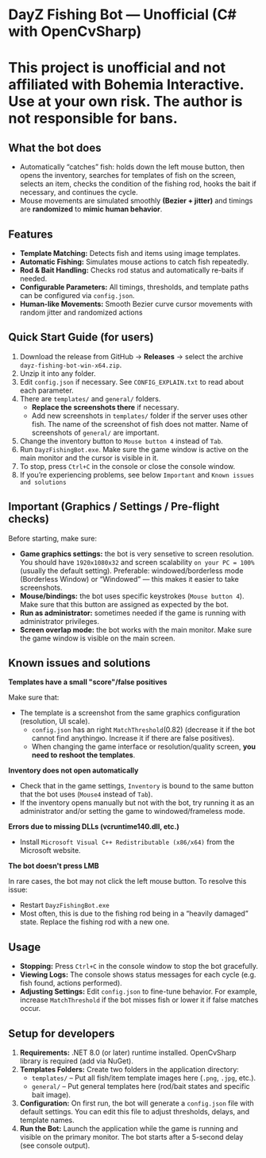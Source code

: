 # DayZ Fishing Bot — Unofficial (C# with OpenCvSharp)
# This project is unofficial and not affiliated with Bohemia Interactive. Use at your own risk. The author is not responsible for bans.

## What the bot does

- Automatically “catches” fish: holds down the left mouse button, then opens the inventory, searches for templates of fish on the screen, selects an item, checks the condition of the fishing rod, hooks the bait if necessary, and continues the cycle.
- Mouse movements are simulated smoothly **(Bezier + jitter)** and timings are __randomized__ to **mimic human behavior**.

## Features

- **Template Matching:** Detects fish and items using image templates.
- **Automatic Fishing:** Simulates mouse actions to catch fish repeatedly.
- **Rod & Bait Handling:** Checks rod status and automatically re-baits if needed.
- **Configurable Parameters:** All timings, thresholds, and template paths can be configured via `config.json`.
- **Human-like Movements:** Smooth Bezier curve cursor movements with random jitter and randomized actions

## Quick Start Guide (for users)

1. Download the release from GitHub → **Releases** → select the archive `dayz-fishing-bot-win-x64.zip`.
2. Unzip it into any folder.
3. Edit `config.json` if necessary. See `CONFIG_EXPLAIN.txt` to read about each parameter.
4. There are `templates/` and `general/` folders. 
	- **Replace the screenshots there** if necessary.
	- Add new screenshots in `templates/` folder if the server uses other fish. The name of the screenshot of fish does not matter. Name of screenshots of `general/` are important.
5. Change the inventory button to `Mouse button 4` instead of `Tab`.
6. Run `DayzFishingBot.exe`. Make sure the game window is active on the main monitor and the cursor is visible in it.
7. To stop, press `Ctrl+C` in the console or close the console window.
8. If you’re experiencing problems, see below `Important` and `Known issues and solutions`

## Important (Graphics / Settings / Pre-flight checks)  
  
Before starting, make sure:

- **Game graphics settings:** the bot is very sensetive to screen resolution. You should have `1920x1080x32` and screen scalability `on your PC = 100%` (usually the default setting). Preferable: windowed/borderless mode (Borderless Window) or “Windowed” — this makes it easier to take screenshots.
- **Mouse/bindings:** the bot uses specific keystrokes (`Mouse button 4`). Make sure that this button are assigned as expected by the bot.
- **Run as administrator:** sometimes needed if the game is running with administrator privileges.
- **Screen overlap mode:** the bot works with the main monitor. Make sure the game window is visible on the main screen.

## Known issues and solutions

**Templates have a small "score"/false positives**  
  
Make sure that:
- The template is a screenshot from the same graphics configuration (resolution, UI scale).
  - `config.json` has an right `MatchThreshold`(0.82) (decrease it if the bot cannot find anythingю. Increase it if there are false positives).
  - When changing the game interface or resolution/quality screen, **you need to reshoot the templates**.

**Inventory does not open automatically**
- Check that in the game settings, `Inventory` is bound to the same button that the bot uses (`Mouse4` instead of `Tab`).
- If the inventory opens manually but not with the bot, try running it as an administrator and/or setting the game to windowed/frameless mode.

**Errors due to missing DLLs (vcruntime140.dll, etc.)**
- Install `Microsoft Visual C++ Redistributable (x86/x64)` from the Microsoft website.

**The bot doesn't press LMB**  
  
In rare cases, the bot may not click the left mouse button. To resolve this issue:
- Restart `DayzFishingBot.exe`
- Most often, this is due to the fishing rod being in a “heavily damaged” state. Replace the fishing rod with a new one.

## Usage

- **Stopping:** Press `Ctrl+C` in the console window to stop the bot gracefully.
- **Viewing Logs:** The console shows status messages for each cycle (e.g. fish found, actions performed).
- **Adjusting Settings:** Edit `config.json` to fine-tune behavior. For example, increase `MatchThreshold` if the bot misses fish or lower it if false matches occur.

## Setup for developers

1. **Requirements:** .NET 8.0 (or later) runtime installed. OpenCvSharp library is required (add via NuGet).
2. **Templates Folders:** Create two folders in the application directory:
   - `templates/` – Put all fish/item template images here (`.png`, `.jpg`, etc.).
   - `general/` – Put general templates here (rod/bait states and specific bait image).
3. **Configuration:** On first run, the bot will generate a `config.json` file with default settings. You can edit this file to adjust thresholds, delays, and template names.
4. **Run the Bot:** Launch the application while the game is running and visible on the primary monitor. The bot starts after a 5-second delay (see console output).